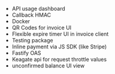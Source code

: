 * API usage dashboard
* Callback HMAC
* Docker
* QR Codes for invoice UI
* Flexible expire timer UI in invoice client
* Testing package
* Inline payment via JS SDK (like Stripe)
* Fastify OAS
* Keagate api for request throttle values
* unconfirmed balance UI view